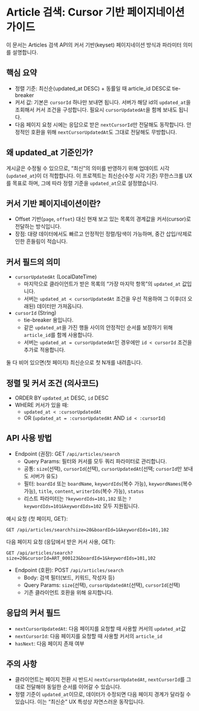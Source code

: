 # Article 검색: Cursor 기반 페이지네이션 가이드

이 문서는 Articles 검색 API의 커서 기반(keyset) 페이지네이션 방식과 파라미터 의미를 설명합니다.

## 핵심 요약

- 정렬 기준: 최신순(updated_at DESC) + 동률일 때 article_id DESC로 tie-breaker
- 커서 값: 기본은 `cursorId` 하나만 보내면 됩니다. 서버가 해당 id의 `updated_at`을 조회해서 커서 조건을 구성합니다. 필요시 `cursorUpdatedAt`을 함께 보내도 됩니다.
- 다음 페이지 요청 시에는 응답으로 받은 `nextCursorId`만 전달해도 동작합니다. 안정적인 호환을 위해 `nextCursorUpdatedAt`도 그대로 전달해도 무방합니다.

## 왜 updated_at 기준인가?

게시글은 수정될 수 있으므로, “최신”의 의미를 반영하기 위해 업데이트 시각(`updated_at`)이 더 적합합니다.
이 프로젝트는 최신순(수정 시각 기준) 무한스크롤 UX를 목표로 하며, 그에 따라 정렬 기준을 `updated_at`으로 설정했습니다.

## 커서 기반 페이지네이션이란?

- Offset 기반(`page`, `offset`) 대신 현재 보고 있는 목록의 경계값을 커서(cursor)로 전달하는 방식입니다.
- 장점: 대량 데이터에서도 빠르고 안정적인 정렬/탐색이 가능하며, 중간 삽입/삭제로 인한 흔들림이 적습니다.

## 커서 필드의 의미

- `cursorUpdatedAt` (LocalDateTime)
	- 마지막으로 클라이언트가 받은 목록의 “가장 마지막 항목”의 `updated_at` 값입니다.
	- 서버는 `updated_at < cursorUpdatedAt` 조건을 우선 적용하여 그 이후(더 오래된) 데이터만 가져옵니다.
- `cursorId` (String)
	- tie-breaker 용입니다.
	- 같은 `updated_at`을 가진 행들 사이의 안정적인 순서를 보장하기 위해 `article_id`를 함께 사용합니다.
	- 서버는 `updated_at = cursorUpdatedAt`인 경우에만 `id < cursorId` 조건을 추가로 적용합니다.

둘 다 비어 있으면(첫 페이지) 최신순으로 첫 N개를 내려줍니다.

## 정렬 및 커서 조건 (의사코드)

- ORDER BY `updated_at` DESC, `id` DESC
- WHERE 커서가 있을 때:
	- `updated_at < :cursorUpdatedAt`
	- OR (`updated_at = :cursorUpdatedAt` AND `id < :cursorId`)

## API 사용 방법

- Endpoint (권장): GET `/api/articles/search`
	- Query Params: 필터와 커서를 모두 쿼리 파라미터로 관리합니다.
	- 공통: `size`(선택), `cursorId`(선택), `cursorUpdatedAt`(선택; `cursorId`만 보내도 서버가 유도)
	- 필터: `boardId` 또는 `boardName`, `keywordIds`(복수 가능), `keywordNames`(복수 가능), `title`, `content`, `writerIds`(복수 가능),
	  `status`
	- 리스트 파라미터는 `?keywordIds=101,102` 또는 `?keywordIds=101&keywordIds=102` 모두 지원됩니다.

예시 요청 (첫 페이지, GET):

```
GET /api/articles/search?size=20&boardId=1&keywordIds=101,102
```

다음 페이지 요청 (응답에서 받은 커서 사용, GET):

```
GET /api/articles/search?size=20&cursorId=ART_000123&boardId=1&keywordIds=101,102
```

- Endpoint (호환): POST `/api/articles/search`
	- Body: 검색 필터(보드, 키워드, 작성자 등)
	- Query Params: `size`(선택), `cursorUpdatedAt`(선택), `cursorId`(선택)
	- 기존 클라이언트 호환을 위해 유지합니다.

## 응답의 커서 필드

- `nextCursorUpdatedAt`: 다음 페이지를 요청할 때 사용할 커서의 `updated_at`값
- `nextCursorId`: 다음 페이지를 요청할 때 사용할 커서의 `article_id`
- `hasNext`: 다음 페이지 존재 여부

## 주의 사항

- 클라이언트는 페이지 전환 시 반드시 `nextCursorUpdatedAt`, `nextCursorId`를 그대로 전달해야 동일한 순서를 이어갈 수 있습니다.
- 정렬 기준이 `updated_at`이므로, 데이터가 수정되면 다음 페이지 경계가 달라질 수 있습니다. 이는 “최신순” UX 특성상 자연스러운 동작입니다.
